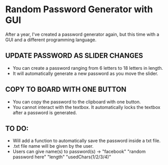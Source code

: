 # Random Password Generator with GUI

After a year, I've created a password generator again, but this time with a GUI and a different programming language.

## UPDATE PASSWORD AS SLIDER CHANGES
- You can create a password ranging from 6 letters to 18 letters in length.
- It will automatically generate a new password as you move the slider.

## COPY TO BOARD WITH ONE BUTTON
- You can copy the password to the clipboard with one button.
- You cannot interact with the textbox. It automatically locks the textbox after a password is generated.

## TO DO:
- Will add a function to automatically save the password inside a txt file.
- .txt file name will be given by the user.
- Users can give name(s) to password(s) -> "facebook" "random password here" "length" "usedChars(1/2/3/4)"
